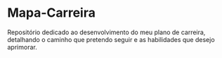 # Mapa-Carreira
Repositório dedicado ao desenvolvimento do meu plano de carreira, detalhando o caminho que pretendo seguir e as habilidades que desejo aprimorar.
